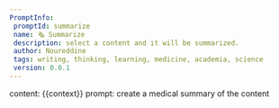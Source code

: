 ```yaml
---
PromptInfo:
 promptId: summarize
 name: 🗞️ Summarize 
 description: select a content and it will be summarized.
 author: Noureddine
 tags: writing, thinking, learning, medicine, academia, science
 version: 0.0.1
---
```

content: 
{{context}}
prompt:
create a medical summary of the content


